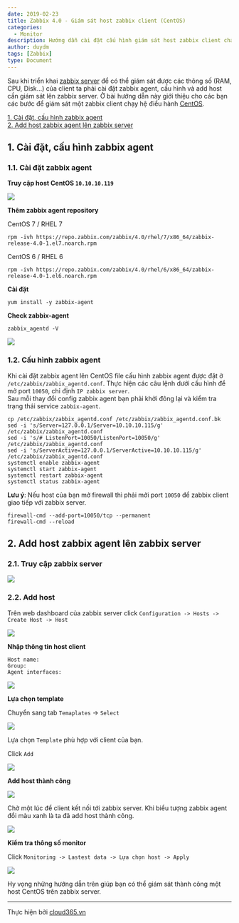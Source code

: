 ```yaml
---
date: 2019-02-23
title: Zabbix 4.0 - Giám sát host zabbix client (CentOS)
categories:
  - Monitor
description: Hướng dẫn cài đặt cấu hình giám sát host zabbix client chạy hệ điều hành CentOS.
author: duydm
tags: [Zabbix]
type: Document
---
```


Sau khi triển khai <a href="https://blog.cloud365.vn/monitor/cai-dat-zabbix-4-lts-tren-centos7/" target="_blank">zabbix server</a> để có thể giám sát được các thông số (RAM, CPU, Disk...) của client ta phải cài đặt zabbix agent, cấu hình và add host cần giám sát lên zabbix server. Ở bài hướng dẫn này giới thiệu cho các bạn các bước để giám sát một zabbix client chạy hệ điều hành <a href="https://blog.cloud365.vn/linux/huong-dan-cai-dat-centos7/" target="_blank">CentOS</a>.

[1. Cài đặt, cấu hình zabbix agent](#setup)<br>
[2. Add host zabbix agent lên zabbix server](#host)<br>

<a name="setup"></a>
## 1. Cài đặt, cấu hình zabbix agent

### 1.1. Cài đặt zabbix agent

**Truy cập host CentOS `10.10.10.119`**

![](/images/img-zabbix3-mon-centos/Screenshot_1001.png)

**Thêm zabbix agent repository**

CentOS 7 / RHEL 7

```
rpm -ivh https://repo.zabbix.com/zabbix/4.0/rhel/7/x86_64/zabbix-release-4.0-1.el7.noarch.rpm
```

CentOS 6 / RHEL 6

```
rpm -ivh https://repo.zabbix.com/zabbix/4.0/rhel/6/x86_64/zabbix-release-4.0-1.el6.noarch.rpm
```

**Cài đặt**

```
yum install -y zabbix-agent
```

**Check zabbix-agent**

```
zabbix_agentd -V
```
![](/images/img-zabbix3-mon-centos/Screenshot_981.png)

### 1.2. Cấu hình zabbix agent

Khi cài đặt zabbix agent lên CentOS file cấu hình zabbix agent được đặt ở `/etc/zabbix/zabbix_agentd.conf`. Thực hiện các câu lệnh dưới cấu hình để mở port `10050`, chỉ định `IP zabbix server`.<br>
Sau mỗi thay đổi config zabbix agent bạn phải khởi đông lại và kiểm tra trạng thái service `zabbix-agent`.

```
cp /etc/zabbix/zabbix_agentd.conf /etc/zabbix/zabbix_agentd.conf.bk
sed -i 's/Server=127.0.0.1/Server=10.10.10.115/g' /etc/zabbix/zabbix_agentd.conf
sed -i 's/# ListenPort=10050/ListenPort=10050/g' /etc/zabbix/zabbix_agentd.conf
sed -i 's/ServerActive=127.0.0.1/ServerActive=10.10.10.115/g' /etc/zabbix/zabbix_agentd.conf
systemctl enable zabbix-agent
systemctl start zabbix-agent
systemctl restart zabbix-agent
systemctl status zabbix-agent
```
**Lưu ý**: Nếu host của bạn mở firewall thì phải mởi port `10050` để zabbix client giao tiếp với zabbix server.

```
firewall-cmd --add-port=10050/tcp --permanent 
firewall-cmd --reload 
```

<a name="host"></a>
## 2. Add host zabbix agent lên zabbix server

### 2.1. Truy cập zabbix server

![](/images/img-zabbix3-mon-centos/Screenshot_1002.png)

### 2.2. Add host

Trên web dashboard của zabbix server click `Configuration -> Hosts -> Create Host -> Host`

![](/images/img-zabbix3-mon-centos/Screenshot_1003.png)

**Nhập thông tin host client**

```
Host name:
Group:
Agent interfaces:
```
![](/images/img-zabbix3-mon-centos/Screenshot_1006.png)

**Lựa chọn template**

Chuyển sang tab `Temaplates` -> `Select`

![](/images/img-zabbix3-mon-centos/Screenshot_1007.png)

Lựa chọn `Template` phù hợp với client của bạn.

Click `Add`

![](/images/img-zabbix3-mon-centos/Screenshot_1008.png)

**Add host thành công**

![](/images/img-zabbix3-mon-centos/Screenshot_1009.png)

Chờ một lúc để client kết nối tới zabbix server. Khi biểu tượng zabbix agent đổi màu xanh là ta đã add host thành công.

![](/images/img-zabbix3-mon-centos/Screenshot_1010.png)

**Kiểm tra thông số monitor**

Click `Monitoring -> Lastest data -> Lựa chọn host -> Apply`

![](/images/img-zabbix3-mon-centos/Screenshot_1011.png)

Hy vọng những hướng dẫn trên giúp bạn có thể giám sát thành công một host CentOS trên zabbix server.

---
Thực hiện bởi <a href="https://cloud365.vn/" target="_blank">cloud365.vn</a>